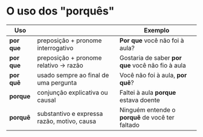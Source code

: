 # O uso dos "porquês"

| Uso | | Exemplo |
| -- | -- | -- |
| **por que** | preposição + pronome interrogativo          | **Por que** você não foi à aula?|
| **por que** | preposição + pronome relativo -> razão      | Gostaria de saber **por que** você não fio à aula |
| **por quê** | usado sempre ao final de uma pergunta       | Você não foi à aula, **por quê**? |
| **porque**  | conjunção explicativa ou causal             | Faltei à aula **porque** estava doente |
| **porquê**  | substantivo e expressa razão, motivo, causa | Ninguém entende o **porquê** de você ter faltado |
